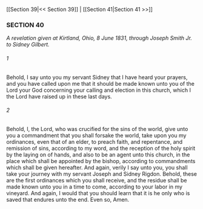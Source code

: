 [[Section 39|<< Section 39]]  |  [[Section 41|Section 41 >>]]

### SECTION 40

*A revelation given at Kirtland, Ohio, 8 June 1831, through Joseph Smith Jr. to Sidney Gilbert.*

###### 1
Behold, I say unto you my servant Sidney that I have heard your prayers, and you have called upon me that it should be made known unto you of the Lord your God concerning your calling and election in this church, which I the Lord have raised up in these last days.

###### 2
Behold, I, the Lord, who was crucified for the sins of the world, give unto you a commandment that you shall forsake the world, take upon you my ordinances, even that of an elder, to preach faith, and repentance, and remission of sins, according to my word, and the reception of the holy spirit by the laying on of hands, and also to be an agent unto this church, in the place which shall be appointed by the bishop, according to commandments which shall be given hereafter. And again, verily I say unto you, you shall take your journey with my servant Joseph and Sidney Rigdon. Behold, these are the first ordinances which you shall receive, and the residue shall be made known unto you in a time to come, according to your labor in my vineyard. And again, I would that you should learn that it is he only who is saved that endures unto the end. Even so, Amen.